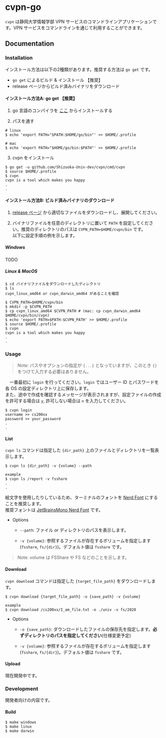 # cvpn-go

 `cvpn` は静岡大学情報学部 VPN サービスのコマンドラインアプリケーションです。VPN サービスをコマンドラインを通じて利用することができます。

## Documentation

### Installation

インストール方法は以下の2種類があります。推奨する方法は `go get` です。
- `go get` によるビルド & インストール 【推奨】
- release ページからビルド済みバイナリをダウンロード

#### インストール方法A: go get 【推奨】

1. go 言語のコンパイラを [ここ](https://golang.org/doc/install) からインストールする

2. パスを通す

```console
# linux
$ echo 'export PATH="$PATH:$HOME/go/bin"' >> $HOME/.profile

# mac
$ echo 'export PATH="$HOME/go/bin:$PATH"' >> $HOME/.profile
```

3. cvpn をインストール

```console
$ go get -u github.com/Shizuoka-Univ-dev/cvpn/cmd/cvpn
$ source $HOME/.profile
$ cvpn
cvpn is a tool which makes you happy
.
.
```

#### インストール方法B: ビルド済みバイナリのダウンロード

1. [release ページ](https://github.com/szpp-dev-team/cvpn/releases) から適切なファイルをダウンロードし、展開してください。  

2. バイナリファイルを任意のディレクトリに置いて `PATH` を設定してください。推奨のディレクトリのパスは `CVPN_PATH=$HOME/cvpn/bin` です。  
以下に設定手順の例を示します。

##### Windows

TODO

##### Linux & MacOS

```console
$ cd バイナリファイルをダウンロードしたディレクトリ
$ ls
cvpn_linux_amd64 or cvpn_darwin_amd64 があることを確認

$ CVPN_PATH=$HOME/cvpn/bin
$ mkdir -p $CVPN_PATH
$ cp cvpn_linux_amd64 $CVPN_PATH # (mac: cp cvpn_darwin_amd64 $HOME/cvpn/bin/cvpn)
$ echo 'export PATH=$PATH:$CVPN_PATH' >> $HOME/.profile
$ source $HOME/.profile
$ cvpn
cvpn is a tool which makes you happy
.
.
```

### Usage

> Note: パスやオプションの指定が `{...}` となっていますが、このとき `{}` をつけて入力する必要はありません。

　一番最初に `login` を行ってください。`login` ではユーザー ID とパスワードを各 OS の設定ディレクトリ上に保存します。  
また、途中で作成を確認するメッセージが表示されますが、設定ファイルの作成を許可する場合は `y`, 許可しない場合は `n` を入力してください。

```console
$ cvpn login
username >> cs200xx
password >> your_password
.
.
```

#### List

`cvpn ls` コマンドは指定した `{dir_path}` 上のファイルとディレクトリを一覧表示します。  

```console
$ cvpn ls {dir_path} -v {volume} --path

example
$ cvpn ls /report -v fsshare
.
.
```

絵文字を使用したりしているため、ターミナルのフォントを [Nerd Font](https://www.nerdfonts.com/) にすることを推奨します。  
推奨フォントは [JetBrainsMono Nerd Font](https://github.com/ryanoasis/nerd-fonts/releases/download/v2.1.0/JetBrainsMono.zip) です。

+ Options
  
  + `--path`: ファイル or ディレクトリのパスを表示します。  
  
  + `-v {volume}`: 参照するファイルが存在するボリュームを指定します(`fsshare`, `fs/{dir}`)。デフォルト値は `fsshare` です。

> Note: volume は FSShare や FS などのことを示します。

#### Download

`cvpn download` コマンドは指定した `{target_file_path}` をダウンロードします。

```console
$ cvpn download {target_file_path} -o {save_path} -v {volume}

example
$ cvpn download /cs200xx/I_am_file.txt -o ./univ -v fs/2020
```

+ Options

  + `-o {save_path}`: ダウンロードしたファイルの保存先を指定します。**必ずディレクトリのパスを指定してください**(仕様変更予定)
  
  + `-v {volume}`: 参照するファイルが存在するボリュームを指定します(`fsshare`, `fs/{dir}`)。デフォルト値は `fsshare` です。

#### Upload

現在開発中です。

### Development

開発者向けの内容です。

#### Build

```console
$ make windows
$ make linux
$ make darwin
```
